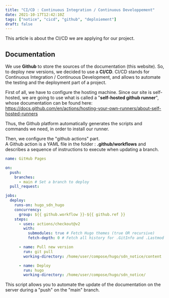```yaml
---
title: "CI/CD : Continuous Integration / Continuous Developpement"
date: 2021-10-17T12:42:10Z
tags: ["notice", "cicd", "github", "deploiement"]
draft: false
---
```


This article is about the CI/CD we are applying for our project.

## Documentation

We use __Github__ to store the sources of the documentation (this website). So, to deploy new versions, we decided to use a __CI/CD__. CI/CD stands for Continuous Integration / Continuous Development, and allows to automate the testing and the deployment part of a project.

First of all, we have to configure the hosting machine. Since our site is self-hosted, we are going to use what is called a "__self-hosted github runner__", whose documentation can be found here: https://docs.github.com/en/actions/hosting-your-own-runners/about-self-hosted-runners 

Thus, the Github platform automatically generates the scripts and commands we need, in order to install our runner.

Then, we configure the "github actions" part. \
A Github action is a YAML file in the folder : __.github/workflows__ and describes a sequence of instructions to execute when updating a branch.

```yaml
name: GitHub Pages

on:
  push:
    branches:
      - main # Set a branch to deploy
  pull_request:

jobs:
  deploy:
    runs-on: hugo_sdn_hugo
    concurrency:
      group: ${{ github.workflow }}-${{ github.ref }}
    steps:
      - uses: actions/checkout@v2
        with:
          submodules: true # Fetch Hugo themes (true OR recursive)
          fetch-depth: 0 # Fetch all history for .GitInfo and .Lastmod

      - name: Pull new version
        run: git pull
        working-directory: /home/user/compose/hugo/sdn_notice/content

      - name: Deploy
        run: hugo
        working-directory: /home/user/compose/hugo/sdn_notice/
```

This script allows you to automate the update of the documentation on the server during a "push" on the "main" branch.
